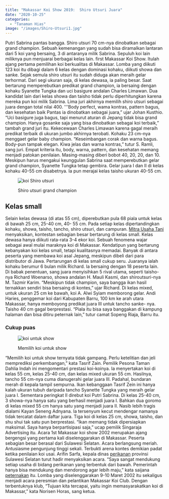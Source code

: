```yaml
---
title: "Makassar Koi Show 2019:  Shiro Utsuri Juara"
date: "2020-10-25"
categories: 
  - "Tanaman Hias"
image: "/images/Shiro-Utsuri1.jpg"
---
```


Putri Sabrina pantas bangga. Shiro utsuri 70 cm-nya dinobatkan sebagai grand champion. Sebuah kemenangan yang sudah bisa diramalkan lantaran dari 5 koi yang bersaing, 3 di antaranya milik Sabrina. Sepuluh koi lain miliknya pun menjuarai berbagai kelas lain. first Makassar Koi Show. Itulah ajang pertama pemilihan koi berkualitas di Makassar. Lomba yang diikuti 123 koi itu dibagi dalam 6 kelas dengan dominasi kohaku, diikuti showa dan sanke. Sejak semula shiro utsuri itu sudah diduga akan meraih gelar terhormat. Dari segi ukuran saja, di kelas dewasa, ia paling besar. Saat bertarung memperebutkan predikat grand champion, ia bersaing dengan kohaku Syanette Tungka dan uci basigure andalan Charles Limawan. Dua kandidat lain dari kelas showa dan taisho tidak perlu diperhitungkan karena mereka pun koi milik Sabrina. Lima juri akhirnya memilih shiro utsuri sebagai juara dengan total nilai 400. '''Body perfect, wama kontras, pattern bagus, dan kesehatan baik Pantas ia dinobatkan sebagai juara,” ujar Johan Kusthio. “Uci basigure juga bagus, tapi menurut aturan di Jepang tidak bisa grand champion. Hanya gosanke saja yang bisa dinobatkan sebagai koi terbaik,” tambah grand juri itu. Kekecewaan Charles Limawan karena gagal meraih predikat terbaik di ukuran jumbo akhirnya terobati. Kohaku 23 cm-nya menggaet gelar baby champion. “Keseimbangan corak dan warna bagus. Body-pun tampak elegan. Kiwa jelas dan warna kontras,” tutur S. Ramli, sang juri. Empat kriteria itu, body, warna, pattern, dan kesehatan memang menjadi patokan penilaian. Masing-masing diberi bobot 40, 20, 20, dan 10. Meskipun harus mengakui keunggulan Sabrina saat memperebutkan gelar grand champion, Syanette Tungka tetap gembira. Gelar juara I dan II di kelas kohaku 40-55 cm disabetnya. Ia pun merajai kelas taisho ukuran 40-55 cm.

<figure>

![koi Shiro utsuri](/images/Shiro%2BUtsuri2.jpg "ikan koi Shiro utsuri")

<figcaption>

Shiro utsuri grand champion

</figcaption>

</figure>

## Kelas small

Selain kelas dewasa (di atas 55 cm), diperebutkan pula 68 piala untuk kelas di bawah 25 cm, 25-40 cm, 40- 55 cm. Pada setiap kelas dipertandingkan kohaku, showa, taisho, tancho, shiro utsuri, dan campuran. [Mitra Usaha Tani](http://localhost/mitra) menyaksikan, kontestan sebagian besar bertarung di kelas small. Kelas dewasa hanya diikuti rata-rata 3-4 ekor koi. Sebuah fenomena wajar sebagai awal mulai maraknya koi di Makassar. Kendatipun yang bertarung kebanyakan koi kelas small, tetapi kualitasnya memadai. Banyak di antara peserta yang membawa koi asal Jepang, meskipun dibeli dari para distributor di Jawa. Pertarungan di kelas small cukup seru. Juaranya ialah kohaku berumur 6 bulan milik Richard. Ia bersaing dengan 18 peserta lain. Di babak penentuan, sang juara menyisihkan 5 rival utama, seperti taisho-nya Richard Woenarso, showa andalan H. Mauli Kasmi, dan shiroutsuri-nya M. Tazmir Karim. “Meskipun tidak champion, saya bangga ikan hasil ternakkan sendiri bisa bersaing di kontes,” ujar Richard. Di kelas mixed, untuk ukuran 25 cm ke bawah, koi A. Alwi Syiam memborong gelar. Andi Haries, penggemar koi dari Kabupaten Barru, 100 km ke arah utara Makassar, hanya memboyong predikat juara III untuk tancho sanke- nya. Taisho 40 cm gagal berprestasi. “Piala itu bisa saya banggakan di kampung halaman dan bisa ditiru peternak lain,” tutur camat Sopeng Riaja, Barru itu.

### Cukup puas

<figure>

![koi untuk show](/images/Shiro%2BUtsuri.jpg "ikan koi untuk show")

<figcaption>

Memilih koi untuk show

</figcaption>

</figure>

“Memilih koi untuk show ternyata tidak gampang. Perlu ketelitian dan jeli memprediksi perkembangan,” kata Tasrif Zain. Pemilik Pesona Taman Dahlia Indah ini mengomentari prestasi koi-koinya. Ia menyertakan koi di kelas 55 cm, kelas 25-40 cm, dan kelas mixed ukuran 55 cm. Hasilnya, tancho 55 cm-nya cuma dianugerahi gelar juara III. Padahal, bundaran merah di kepala tampil sempurna. Ikan kebanggaan Tasrif Zein ini hanya kalah ukuran tubuh daripada tancho Syanette Tungka yang meraih gelar juara I. Sementara peringkat II direbut koi Putri Sabrina. Di kelas 25-40 cm, 3 showa-nya hanya satu yang berhasil menjadi juara I. Bahkan dua goromo di kelas mixed 55 cm hanya satu yang menjadi juara II. Nasib lebih tragis dialami Kayan Seneng Adnyana. Ia tersenyum kecut mendengar namanya tidak tercatat dalam daftar juara. Tiga koi di kelas 25 cm, showa, taisho, dan shu shui tak satu pun berprestasi. “Ikan memang tidak dipersiapkan maksimal. Saya hanya berpartisipasi saja,” ucap pemilik Singaraja Advertising itu. Acara 1st Makassar koi show 2002 merupakan ajang bergengsi yang pertama kali diselenggarakan di Makassar. Peserta sebagian besar berasal dari Sulawesi Selatan. Acara berlangsung meriah. Antusiasme pengunjung tinggi sekali. Terbukti arena kontes demikian padat ketika penilaian koi usai. Arifin Sarfa, kepala dinas [perikanan](http://localhost/mitra/perikanan "perikanan") provinsi Sulawesi Selatan turut hadir menyaksikan acara. “Saya sangat mendukung setiap usaha di bidang perikanan yang terbentuk dari bawah. Pemerintah hanya bisa mendukung dan mendorong agar lebih maju,” kata saijana [peternakan](http://localhost/mitra/peternakan "peternakan") itu. Lomba yang diselenggarakan 9-10 Maret 2002 itu sekaligus menjadi acara peresmian dan pelantikan Makassar Koi Club. Dengan terbentuknya klub, “Tujuan kita tercapai, yaitu ingin memasyarakatkan koi di Makassar,” kata Norisen Horas, sang ketua.

